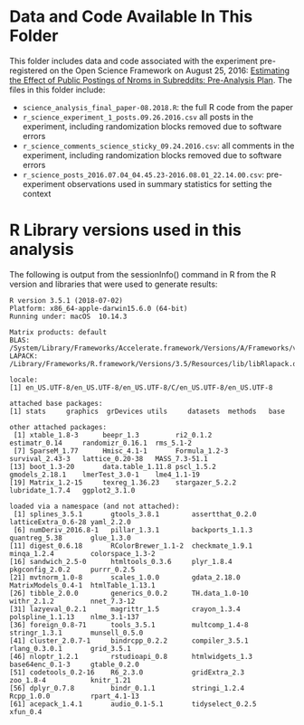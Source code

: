 # Data and Code Available In This Folder
This folder includes data and code associated with the experiment pre-registered on the Open Science Framework on August 25, 2016: [Estimating the Effect of Public Postings of Nroms in Subreddits: Pre-Analysis Plan](https://osf.io/jhkcf/). The files in this folder include:

* `science_analysis_final_paper-08.2018.R`: the full R code from the paper
* `r_science_experiment_1_posts.09.26.2016.csv` all posts in the experiment, including randomization blocks removed due to software errors
* `r_science_comments_science_sticky_09.24.2016.csv`: all comments in the experiment, including randomization blocks removed due to software errors
* `r_science_posts_2016.07.04_04.45.23-2016.08.01_22.14.00.csv`: pre-experiment observations used in summary statistics for setting the context

# R Library versions used in this analysis
The following is output from the sessionInfo() command in R from the R version and libraries that were used to generate results:

```
R version 3.5.1 (2018-07-02)
Platform: x86_64-apple-darwin15.6.0 (64-bit)
Running under: macOS  10.14.3

Matrix products: default
BLAS: /System/Library/Frameworks/Accelerate.framework/Versions/A/Frameworks/vecLib.framework/Versions/A/libBLAS.dylib
LAPACK: /Library/Frameworks/R.framework/Versions/3.5/Resources/lib/libRlapack.dylib

locale:
[1] en_US.UTF-8/en_US.UTF-8/en_US.UTF-8/C/en_US.UTF-8/en_US.UTF-8

attached base packages:
[1] stats     graphics  grDevices utils     datasets  methods   base

other attached packages:
 [1] xtable_1.8-3      beepr_1.3         ri2_0.1.2         estimatr_0.14     randomizr_0.16.1  rms_5.1-2
 [7] SparseM_1.77      Hmisc_4.1-1       Formula_1.2-3     survival_2.43-3   lattice_0.20-38   MASS_7.3-51.1
[13] boot_1.3-20       data.table_1.11.8 pscl_1.5.2        gmodels_2.18.1    lmerTest_3.0-1    lme4_1.1-19
[19] Matrix_1.2-15     texreg_1.36.23    stargazer_5.2.2   lubridate_1.7.4   ggplot2_3.1.0

loaded via a namespace (and not attached):
 [1] splines_3.5.1       gtools_3.8.1        assertthat_0.2.0    latticeExtra_0.6-28 yaml_2.2.0
 [6] numDeriv_2016.8-1   pillar_1.3.1        backports_1.1.3     quantreg_5.38       glue_1.3.0
[11] digest_0.6.18       RColorBrewer_1.1-2  checkmate_1.9.1     minqa_1.2.4         colorspace_1.3-2
[16] sandwich_2.5-0      htmltools_0.3.6     plyr_1.8.4          pkgconfig_2.0.2     purrr_0.2.5
[21] mvtnorm_1.0-8       scales_1.0.0        gdata_2.18.0        MatrixModels_0.4-1  htmlTable_1.13.1
[26] tibble_2.0.0        generics_0.0.2      TH.data_1.0-10      withr_2.1.2         nnet_7.3-12
[31] lazyeval_0.2.1      magrittr_1.5        crayon_1.3.4        polspline_1.1.13    nlme_3.1-137
[36] foreign_0.8-71      tools_3.5.1         multcomp_1.4-8      stringr_1.3.1       munsell_0.5.0
[41] cluster_2.0.7-1     bindrcpp_0.2.2      compiler_3.5.1      rlang_0.3.0.1       grid_3.5.1
[46] nloptr_1.2.1        rstudioapi_0.8      htmlwidgets_1.3     base64enc_0.1-3     gtable_0.2.0
[51] codetools_0.2-16    R6_2.3.0            gridExtra_2.3       zoo_1.8-4           knitr_1.21
[56] dplyr_0.7.8         bindr_0.1.1         stringi_1.2.4       Rcpp_1.0.0          rpart_4.1-13
[61] acepack_1.4.1       audio_0.1-5.1       tidyselect_0.2.5    xfun_0.4
```

